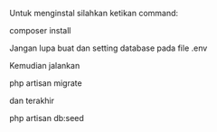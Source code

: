 Untuk menginstal silahkan ketikan command:

composer install

Jangan lupa buat dan setting database pada file .env

Kemudian jalankan

php artisan migrate

dan terakhir

php artisan db:seed

